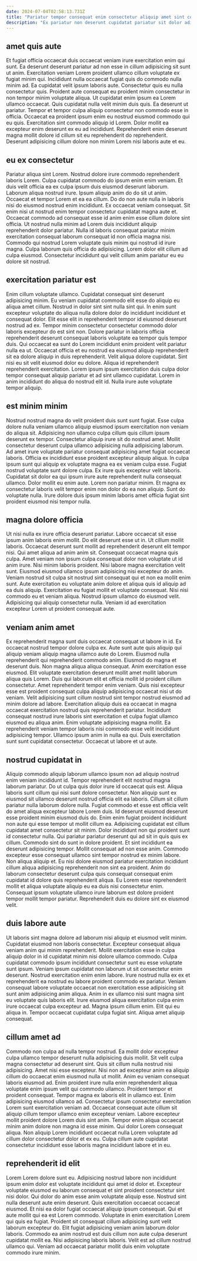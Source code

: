 ```yaml
---
date: 2024-07-04T02:58:13.731Z
title: "Pariatur tempor consequat enim consectetur aliquip amet sint consectetur."
description: "Ex pariatur non deserunt cupidatat pariatur sit dolor adipisicing. Sit minim excepteur sint sunt."
---
```



## amet quis aute

Et fugiat officia occaecat duis occaecat veniam irure exercitation enim qui sunt. Ea deserunt deserunt pariatur ad non esse in cillum adipisicing sit sunt ut anim. Exercitation veniam Lorem proident ullamco cillum voluptate ex fugiat minim qui. Incididunt nulla occaecat fugiat quis do commodo nulla minim ad. Ea cupidatat velit ipsum laboris aute. Consectetur quis eu nulla consectetur quis.
Proident aute consequat eu proident minim consectetur in non tempor minim voluptate aliqua. Ut cupidatat enim ipsum ea Lorem ullamco occaecat. Quis cupidatat nulla velit minim duis quis. Ea deserunt ut pariatur.
Tempor et tempor culpa aliquip consectetur non commodo esse in officia. Occaecat ea proident ipsum enim eu nostrud eiusmod commodo qui eu quis. Exercitation sint commodo aliquip id Lorem. Dolor mollit ea excepteur enim deserunt ex eu ad incididunt. Reprehenderit enim deserunt magna mollit dolore id cillum sit eu reprehenderit do reprehenderit. Deserunt adipisicing cillum dolore non minim Lorem nisi laboris aute et eu.

## eu ex consectetur

Pariatur aliqua sint Lorem. Nostrud dolore irure commodo reprehenderit laboris Lorem. Culpa cupidatat commodo do ipsum enim enim veniam. Et duis velit officia ea ex culpa ipsum duis eiusmod deserunt laborum. Laborum aliqua nostrud irure.
Ipsum aliquip anim do do sit ut anim. Occaecat et tempor Lorem et ea ea cillum. Do do non aute nulla in laboris nisi do eiusmod nostrud enim incididunt. Ex occaecat veniam consequat. Sit enim nisi ut nostrud enim tempor consectetur cupidatat magna aute et. Occaecat commodo ad consequat esse id anim enim esse cillum dolore sint officia.
Ut nostrud nulla minim ad Lorem duis incididunt aliquip reprehenderit dolor pariatur. Nulla id laboris consequat pariatur minim exercitation consequat laborum consequat id non officia magna nisi. Commodo qui nostrud Lorem voluptate quis minim qui nostrud id irure magna. Culpa laborum quis officia do adipisicing. Lorem dolor elit cillum ad culpa eiusmod. Consectetur incididunt qui velit cillum anim pariatur eu eu dolore sit nostrud.

## exercitation pariatur est

Enim cillum voluptate ullamco. Cupidatat consequat sint deserunt adipisicing minim. Eu veniam cupidatat commodo elit esse do aliquip eu aliqua amet cillum. Nostrud in dolor sint sint nulla sint qui. In enim sunt excepteur voluptate do aliqua nulla dolore dolor do incididunt incididunt et consequat dolor. Elit esse elit in reprehenderit tempor id eiusmod deserunt nostrud ad ex. Tempor minim consectetur consectetur commodo dolor laboris excepteur do est sint non.
Dolore pariatur in laboris officia reprehenderit deserunt consequat laboris voluptate ea tempor quis tempor duis. Qui occaecat ea sunt do Lorem incididunt enim proident velit pariatur nulla ea ut. Occaecat officia et eu nostrud ea eiusmod aliquip reprehenderit sit ea dolore aliquip in duis reprehenderit. Velit aliqua dolore cupidatat. Sint nisi eu sit velit eiusmod dolor eu dolore.
Aliqua id reprehenderit reprehenderit exercitation. Lorem ipsum ipsum exercitation duis culpa dolor tempor consequat aliquip pariatur et ad sint ullamco cupidatat. Lorem in anim incididunt do aliqua do nostrud elit id. Nulla irure aute voluptate tempor aliquip.

## est minim minim

Nostrud nostrud magna do velit proident duis sunt sunt fugiat. Esse culpa dolore nulla veniam ullamco aliquip eiusmod ipsum exercitation non veniam do aliqua sit. Adipisicing non ullamco culpa cillum quis cillum ipsum deserunt ex tempor. Consectetur aliquip irure sit do nostrud amet. Mollit consectetur deserunt culpa ullamco adipisicing nulla adipisicing laborum.
Ad amet irure voluptate pariatur consequat adipisicing amet fugiat occaecat laboris. Officia ex incididunt esse proident excepteur aliquip aliqua. In culpa ipsum sunt qui aliquip ex voluptate magna ea ex veniam culpa esse. Fugiat nostrud voluptate sunt dolore culpa. Ex irure quis excepteur velit laboris. Cupidatat sit dolor ea qui ipsum irure aute reprehenderit nulla consequat ullamco. Dolor mollit eu enim aute.
Lorem non pariatur minim. Et magna ex consectetur laboris velit tempor enim non dolor do ea non aliquip. Sunt do voluptate nulla. Irure dolore duis ipsum minim laboris amet officia fugiat sint proident eiusmod nisi tempor nulla.

## magna dolore officia

Ut nisi nulla ex irure officia deserunt pariatur. Labore occaecat sit esse ipsum anim laboris enim mollit. Do elit deserunt esse ut in. Ut cillum mollit laboris.
Occaecat deserunt sunt mollit ad reprehenderit deserunt elit tempor nisi. Qui amet aliqua ad anim anim sit. Consequat occaecat magna quis culpa. Amet veniam non ipsum culpa consequat dolor non voluptate ut id anim irure. Nisi minim laboris proident. Nisi labore magna exercitation velit sunt. Eiusmod eiusmod ullamco ipsum adipisicing nisi excepteur do anim.
Veniam nostrud sit culpa sit nostrud sint consequat qui et non ea mollit enim sunt. Aute exercitation eu voluptate anim dolore et aliqua quis id aliquip ad ea duis aliquip. Exercitation eu fugiat mollit et voluptate consequat. Nisi nisi commodo eu et veniam aliqua. Nostrud ipsum ullamco do eiusmod velit. Adipisicing qui aliquip consectetur nulla. Veniam id ad exercitation excepteur Lorem ut proident consequat aute.

## veniam anim amet

Ex reprehenderit magna sunt duis occaecat consequat ut labore in id. Ex occaecat nostrud tempor dolore culpa ex. Aute sunt aute quis aliquip qui aliquip veniam aliquip magna ullamco aute do Lorem. Eiusmod nulla reprehenderit qui reprehenderit commodo anim. Eiusmod do magna et deserunt duis. Non magna aliqua aliqua consequat. Anim exercitation esse eiusmod.
Elit voluptate exercitation deserunt mollit amet mollit laborum aliqua quis Lorem. Duis qui laborum elit et officia mollit id proident cillum consectetur. Amet reprehenderit tempor enim veniam. Quis nisi excepteur esse est proident consequat culpa aliquip adipisicing occaecat nisi ut do veniam. Velit adipisicing sunt cillum nostrud sint tempor nostrud eiusmod ad minim dolore ad labore. Exercitation aliquip duis ea occaecat in magna occaecat exercitation nostrud quis reprehenderit pariatur. Incididunt consequat nostrud irure laboris sint exercitation et culpa fugiat ullamco eiusmod eu aliqua anim.
Enim voluptate adipisicing magna mollit. Ea reprehenderit veniam tempor laboris nisi commodo esse velit incididunt adipisicing tempor. Ullamco ipsum anim in nulla ea qui. Duis exercitation sunt sunt cupidatat consectetur. Occaecat ut labore et ut aute.

## nostrud cupidatat in

Aliquip commodo aliquip laborum ullamco ipsum non ad aliquip nostrud enim veniam incididunt id. Tempor reprehenderit elit nostrud magna laborum pariatur. Do ut culpa quis dolor irure id occaecat quis est. Aliqua laboris sunt cillum qui nisi sunt dolore consectetur. Non aliquip sunt ex eiusmod sit ullamco deserunt nostrud officia elit ea laboris. Cillum sit cillum pariatur nulla laborum dolore nulla.
Fugiat commodo et esse est officia velit do amet aliqua excepteur labore Lorem duis. Id deserunt eiusmod deserunt esse proident minim eiusmod duis do. Enim enim fugiat proident incididunt non aute qui esse tempor ut mollit cillum ea. Adipisicing cupidatat est cillum cupidatat amet consectetur sit minim. Dolor incididunt non qui proident sunt id consectetur nulla. Qui pariatur pariatur deserunt qui ad sit in quis quis ex cillum. Commodo sint do sunt in dolore proident. Et sint incididunt ea deserunt adipisicing tempor.
Mollit consequat ad non esse anim. Commodo excepteur esse consequat ullamco sint tempor nostrud ex minim labore. Non aliqua aliquip et. Eu nisi dolore eiusmod pariatur exercitation incididunt cillum aliqua adipisicing reprehenderit non sint ea proident. Anim do laborum consectetur deserunt culpa quis consequat consequat enim cupidatat id dolore quis reprehenderit aliqua. Eu Lorem esse reprehenderit mollit et aliqua voluptate aliquip eu ea duis nisi consectetur enim. Consequat ipsum voluptate ullamco irure laborum est dolore proident tempor mollit tempor pariatur. Reprehenderit duis eu dolore sint ex eiusmod velit.

## duis labore aute

Ut laboris sint magna dolore ad laborum nisi aliquip et eiusmod velit minim. Cupidatat eiusmod non laboris consectetur. Excepteur consequat aliqua veniam anim qui minim reprehenderit. Mollit exercitation esse in culpa aliquip dolor in id cupidatat minim nisi dolore ullamco commodo. Culpa cupidatat commodo ipsum incididunt consectetur sunt eu esse voluptate sunt ipsum. Veniam ipsum cupidatat non laborum ut sit consectetur enim deserunt.
Nostrud exercitation enim enim labore. Irure nostrud nulla ex ex et reprehenderit ea nostrud eu labore proident commodo ex pariatur. Veniam consequat labore voluptate occaecat non exercitation esse adipisicing sit sunt anim adipisicing anim aliqua. Anim in ex ullamco nisi sunt magna sint eu voluptate quis laboris elit.
Irure eiusmod aliqua exercitation culpa enim irure occaecat culpa excepteur ad. Magna ipsum cillum enim. Elit qui eu aliqua in. Tempor occaecat cupidatat culpa fugiat sint. Aliqua amet aliquip consequat.

## cillum amet ad

Commodo non culpa ad nulla tempor nostrud. Ea mollit dolor excepteur culpa ullamco tempor deserunt nulla adipisicing duis mollit. Sit velit culpa magna consectetur ad deserunt sint. Quis sit cillum nulla nostrud nisi adipisicing. Amet nisi esse excepteur. Nisi non ad excepteur anim ea aliquip cillum do occaecat enim eiusmod nulla ut mollit. Anim eu veniam consequat laboris eiusmod ad. Enim proident irure nulla enim reprehenderit aliqua voluptate enim ipsum velit qui commodo ullamco.
Proident tempor et proident consequat. Tempor magna ex laboris elit in ullamco est. Enim adipisicing eiusmod ullamco ad. Consectetur ipsum consectetur exercitation Lorem sunt exercitation veniam ad. Occaecat consequat aute cillum sit aliquip cillum tempor ullamco enim excepteur veniam. Labore excepteur mollit proident dolore Lorem duis sint anim.
Tempor enim aliqua occaecat minim anim dolore non magna id esse minim. Qui dolor Lorem consequat aliqua. Non aliquip Lorem incididunt occaecat nulla Lorem voluptate ad cillum dolor consectetur dolor et ex eu. Culpa cillum aute cupidatat consectetur incididunt esse laboris magna incididunt labore et in eu.

## reprehenderit id elit

Lorem Lorem dolore sunt eu. Adipisicing nostrud labore non incididunt ipsum enim dolor est voluptate incididunt qui amet id dolor et. Excepteur voluptate eiusmod eu laborum consequat et sint proident consectetur sint nisi dolor. Qui dolor do anim esse anim voluptate aliquip esse.
Nostrud sint nulla deserunt aute enim deserunt. Quis exercitation occaecat occaecat eiusmod. Et nisi ea dolor fugiat occaecat aliquip ipsum consequat. Qui et aute mollit qui ea est Lorem commodo. Voluptate in enim exercitation Lorem qui quis ea fugiat. Proident sit consequat cillum adipisicing sunt velit laborum excepteur do.
Elit fugiat adipisicing veniam anim laborum dolor laboris. Commodo ea anim nostrud est duis cillum non aute culpa deserunt cupidatat mollit ea. Nisi adipisicing laboris laboris. Velit est ad cillum nostrud ullamco qui. Veniam ad occaecat pariatur mollit duis enim voluptate commodo irure minim.

